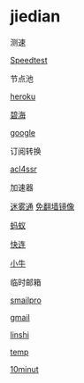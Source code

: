 # jiedian
测速

[Speedtest](https://www.speedtest.cn/)

节点池

[heroku](https://sspool.herokuapp.com/)

[碧海](https://proxies.bihai.cf/)

[google](https://www.google.com.hk/search?q=inurl%3Aclash%2Fproxies)

订阅转换

[acl4ssr](https://acl4ssr-sub.github.io/)

加速器

[迷雾通](https://geph.io/zhs/)
[免翻墙镜像](https://github.com/geph-official/geph4/wiki/%E8%BF%B7%E9%9B%BE%E9%80%9A%EF%BC%88%E5%85%8D%E7%BF%BB%E5%A2%99%E9%95%9C%E5%83%8F%EF%BC%89)

[蚂蚁](https://b.antss.me/)

[快连](https://purchase.eradpd.xyz/)

[小牛](https://www.aoxvpn.com/zhs/)

临时邮箱

[smailpro](https://smailpro.com/)

[gmail](https://www.gmailnator.com/)

[linshi](https://linshiyouxiang.net/)

[temp](https://temp-mail.org/zh/)

[10minut](https://10minutemail.org/m/)
